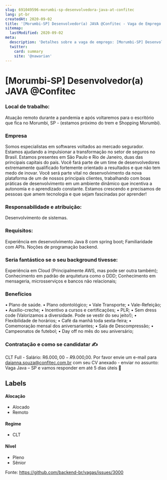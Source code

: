 ```yaml
---
slug: 691049596-morumbi-sp-desenvolvedora-java-at-confitec
lang: pt-br
createdAt: 2020-09-02
title: '[Morumbi-SP] Desenvolvedor(a) JAVA @Confitec - Vaga de Emprego'
sitemap:
  lastModified: 2020-09-02
meta:
  description: 'Detalhes sobre a vaga de emprego: [Morumbi-SP] Desenvolvedor(a) JAVA @Confitec'
  twitter:
    card: summary
    site: '@nawarian'
---
```


# [Morumbi-SP] Desenvolvedor(a) JAVA @Confitec

### **Local de trabalho:**
Atuação remoto durante a pandemia e após voltaremos para o escritório que fica no Morumbi, SP - (estamos próximo do trem e Shopping Morumbi).

### **Empresa**
Somos especialistas em softwares voltados ao mercado segurador. Estamos ajudando a impulsionar a transformação no setor de seguros no Brasil. Estamos presentes em São Paulo e Rio de Janeiro, duas das principais capitais do país.
Você fará parte de um time de desenvolvedores extremamente qualificado fortemente orientado a resultados e que não tem medo de inovar.
Você será parte vital no desenvolvimento da nova plataforma de um de nossos principais clientes, trabalhando com boas práticas de desenvolvimento em um ambiente dinâmico que incentiva a autonomia e o aprendizado constante.
Estamos crescendo e precisamos de pessoas que amem tecnologia e que sejam fascinadas por aprender!

### **Responsabilidade e atribuição:**
Desenvolvimento de sistemas.

### **Requisitos:**
Experiência em desenvolvimento Java 8 com spring boot;
Familiaridade com APIs.
Noções de programação backend.

### **Seria fantástico se o seu background tivesse:**
Experiência em Cloud (Principalmente AWS, mas pode ser outra também);
Conhecimento em padrão de arquitetura como o DDD;
Conhecimento em mensageria, microsserviços e bancos não relacionais;

### **Benefícios**
• Plano de saúde.
• Plano odontológico;
• Vale Transporte;
• Vale-Refeição;
• Auxílio-creche;
• Incentivo a cursos e certificações;
• PLR;
• Sem dress code (Valorizamos a diversidade. Pode se vestir do seu jeito!);
• Flexibilidade de horários;
• Café da manhã toda sexta-feira;
• Comemoração mensal dos aniversariantes;
• Sala de Descompressão;
• Campeonatos de futebol;
• Day off no mês do seu aniversário;

### **Contratação e como se candidatar** ✍
CLT Full - Salário: R$6.000,00 - R$9.000,00.
Por favor envie um e-mail para daianna.souza@confitec.com.br com seu CV anexado - enviar no assunto: Vaga Java – SP e vamos responder em até 5 dias úteis 💙

## Labels

#### Alocação
- Alocado
- Remoto

#### Regime
- CLT

#### Nível
- Pleno
- Sênior


Fonte: https://github.com/backend-br/vagas/issues/3000